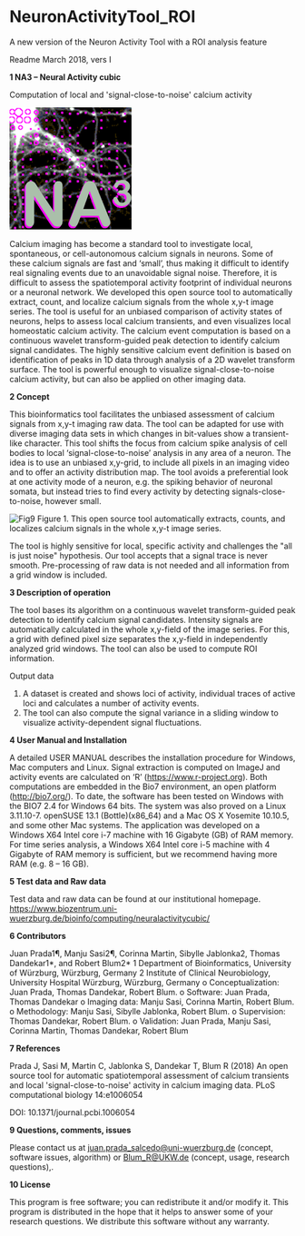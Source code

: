 # NeuronActivityTool_ROI

A new version of the Neuron Activity Tool with a ROI analysis feature

Readme 								March 2018, vers I

**1	NA3 – Neural Activity cubic**

Computation of local and 'signal-close-to-noise' calcium activity

![Logo](https://github.com/jpits30/NeuronActivityTool/blob/master/Logo.png)

Calcium imaging has become a standard tool to investigate local, spontaneous, or cell-autonomous calcium signals in neurons. Some of these calcium signals are fast and ‘small’, thus making it difficult to identify real signaling events due to an unavoidable signal noise. Therefore, it is difficult to assess the spatiotemporal activity footprint of individual neurons or a neuronal network. We developed this open source tool to automatically extract, count, and localize calcium signals from the whole x,y-t image series. The tool is useful for an unbiased comparison of activity states of neurons, helps to assess local calcium transients, and even visualizes local homeostatic calcium activity. The calcium event computation is based on a continuous wavelet transform-guided peak detection to identify calcium signal candidates. The highly sensitive calcium event definition is based on identification of peaks in 1D data through analysis of a 2D wavelet transform surface. The tool is powerful enough to visualize signal-close-to-noise calcium activity, but can also be applied on other imaging data.

**2	Concept**

This bioinformatics tool facilitates the unbiased assessment of calcium signals from x,y-t imaging raw data. The tool can be adapted for use with diverse imaging data sets in which changes in bit-values show a transient-like character. 
This tool shifts the focus from calcium spike analysis of cell bodies to local ‘signal-close-to-noise’ analysis in any area of a neuron.
The idea is to use an unbiased x,y-grid, to include all pixels in an imaging video and to offer an activity distribution map. The tool avoids a preferential look at one activity mode of a neuron, e.g. the spiking behavior of neuronal somata, but instead tries to find every activity by detecting signals-close-to-noise, however small.

![Fig9](https://github.com/jpits30/NeuronActivityTool/blob/master/Figure9-mod.png)
Figure 1. This open source tool automatically extracts, counts, and localizes calcium signals in the whole x,y-t image series.

The tool is highly sensitive for local, specific activity and challenges the "all is just noise" hypothesis. Our tool accepts that a signal trace is never smooth. Pre-processing of raw data is not needed and all information from a grid window is included.

**3	Description of operation**

The tool bases its algorithm on a continuous wavelet transform-guided peak detection to identify calcium signal candidates. Intensity signals are automatically calculated in the whole x,y-field of the image series. For this, a grid with defined pixel size separates the x,y-field in independently analyzed grid windows. The tool can also be used to compute ROI information. 

Output data 

1)	A dataset is created and shows loci of activity, individual traces of active loci and calculates a number of activity events. 
2)	The tool can also compute the signal variance in a sliding window to visualize activity-dependent signal fluctuations.

**4	User Manual and Installation** 

A detailed USER MANUAL describes the installation procedure for Windows, Mac computers and Linux. 
Signal extraction is computed on ImageJ and activity events are calculated on ‘R’ (https://www.r-project.org). 
Both computations are embedded in the Bio7 environment, an open platform (http://bio7.org/). 
To date, the software has been tested on Windows with the BIO7 2.4 for Windows 64 bits.
The system was also proved on a Linux 3.11.10-7. openSUSE 13.1 (Bottle)(x86_64) and a Mac OS X Yosemite 10.10.5, and some other Mac systems.
The application was developed on a Windows X64 Intel core i-7 machine with 16 Gigabyte (GB) of RAM memory. For time series analysis, a Windows X64 Intel core i-5 machine with 4 Gigabyte of RAM memory is sufficient, but we recommend having more RAM (e.g. 8 – 16 GB).

**5	Test data and Raw data** 

Test data and raw data can be found at our institutional homepage. 
https://www.biozentrum.uni-wuerzburg.de/bioinfo/computing/neuralactivitycubic/

**6	Contributors**

Juan Prada1¶, Manju Sasi2¶, Corinna Martin, Sibylle Jablonka2, Thomas Dandekar1*, and Robert Blum2*
1 Department of Bioinformatics, University of Würzburg, Würzburg, Germany
2 Institute of Clinical Neurobiology, University Hospital Würzburg, Würzburg, Germany 
o	Conceptualization: Juan Prada, Thomas Dandekar, Robert Blum.
o	Software: Juan Prada, Thomas Dandekar
o	Imaging data: Manju Sasi, Corinna Martin, Robert Blum.
o	Methodology: Manju Sasi, Sibylle Jablonka, Robert Blum.
o	Supervision: Thomas Dandekar, Robert Blum.
o	Validation: Juan Prada, Manju Sasi, Corinna Martin, Thomas Dandekar, Robert Blum

**7	References**

Prada J, Sasi M, Martin C, Jablonka S, Dandekar T, Blum R (2018) An open source tool for automatic spatiotemporal assessment of calcium transients and local 'signal-close-to-noise' activity in calcium imaging data. PLoS computational biology 14:e1006054 

DOI: 10.1371/journal.pcbi.1006054

**9	Questions, comments, issues**

Please contact us at juan.prada_salcedo@uni-wuerzburg.de (concept, software issues, algorithm) or Blum_R@UKW.de (concept, usage, research questions),.

**10	License**

This program is free software; you can redistribute it and/or modify it.
This program is distributed in the hope that it helps to answer some of your research questions. We distribute this software without any warranty.

